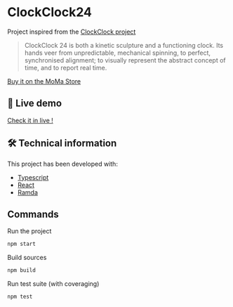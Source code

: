 # ClockClock24

Project inspired from the [ClockClock project](https://clockclock.com/)

> ClockClock 24 is both a kinetic sculpture and a functioning clock. Its hands veer from unpredictable, mechanical spinning, to perfect, synchronised alignment; to visually represent the abstract concept of time, and to report real time.

[Buy it on the MoMa Store](https://store.moma.org/home/clocks/clockclock-24-black-edition/125153-125153.html?cgid=home-clocks#start=11)

## 💎 Live demo 

[Check it in live !](https://arnaudspanneut.github.io/ClockClock24/)

## 🛠 Technical information

This project has been developed with:
- [Typescript](https://www.typescriptlang.org/)
- [React](https://fr.reactjs.org/)
- [Ramda](https://ramdajs.com/)

## Commands

Run the project
```sh
npm start
```

Build sources
```sh
npm build
```

Run test suite (with coveraging)
```sh
npm test
```